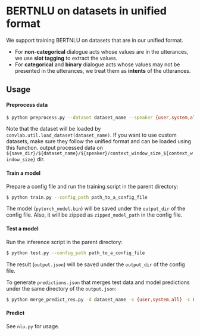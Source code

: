 # BERTNLU on datasets in unified format

We support training BERTNLU on datasets that are in our unified format.

- For **non-categorical** dialogue acts whose values are in the utterances, we use **slot tagging** to extract the values.
- For **categorical** and **binary** dialogue acts whose values may not be presented in the utterances, we treat them as **intents** of the utterances.

## Usage

#### Preprocess data

```sh
$ python preprocess.py --dataset dataset_name --speaker {user,system,all} --context_window_size CONTEXT_WINDOW_SIZE --save_dir save_directory
```

Note that the dataset will be loaded by `convlab.util.load_dataset(dataset_name)`. If you want to use custom datasets, make sure they follow the unified format and can be loaded using this function.
output processed data on `${save_dir}/${dataset_name}/${speaker}/context_window_size_${context_window_size}` dir.

#### Train a model

Prepare a config file and run the training script in the parent directory:

```sh
$ python train.py --config_path path_to_a_config_file
```

The model (`pytorch_model.bin`) will be saved under the `output_dir` of the config file. Also, it will be zipped as `zipped_model_path` in the config file.

#### Test a model

Run the inference script in the parent directory:

```sh
$ python test.py --config_path path_to_a_config_file
```

The result (`output.json`) will be saved under the `output_dir` of the config file.

To generate `predictions.json` that merges test data and model predictions under the same directory of the `output.json`:
```sh
$ python merge_predict_res.py -d dataset_name -s {user,system,all} -c CONTEXT_WINDOW_SIZE -p path_to_output.json
```

#### Predict

See `nlu.py` for usage.
